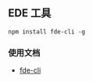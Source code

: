 
## EDE 工具
```
npm install fde-cli -g
```

### 使用文档
* [fde-cli](https://www.npmjs.fde/package/fde-cli)

